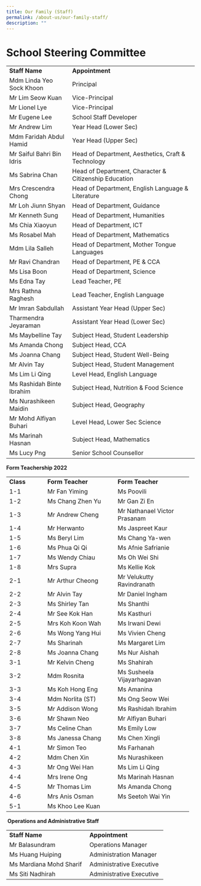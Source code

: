 ```yaml
---
title: Our Family (Staff)
permalink: /about-us/our-family-staff/
description: ""
---
```

# School Steering Committee
<div>
<table>
<tbody>
<tr>
<td><strong>Staff Name</strong></td>
<td><strong>Appointment&nbsp;</strong></td>
</tr>
<tr>
<td>Mdm&nbsp;Linda Yeo Sock Khoon</td>
<td>Principal</td>
</tr>
<tr>
<td>Mr Lim Seow Kuan&nbsp;</td>
<td>Vice-Principal&nbsp;</td>
</tr>
<tr>
<td>Mr Lionel Lye</td>
<td>Vice-Principal</td>
</tr>

<tr>
<td>Mr&nbsp;Eugene Lee</td>
<td>School Staff Developer&nbsp;</td>
</tr>
<tr>
<td>Mr Andrew Lim</td>
<td>Year Head (Lower Sec)</td>
</tr>
<tr>
<td>Mdm Faridah Abdul Hamid</td>
<td>Year Head (Upper Sec)</td>
</tr>
<tr>
<td>Mr Saiful&nbsp;Bahri Bin Idris</td>
<td>Head of Department,&nbsp;Aesthetics,&nbsp;Craft &amp; Technology</td>
</tr>
<tr>
<td>Ms Sabrina Chan</td>
<td>Head of Department, Character & Citizenship Education</td>
</tr>
<tr>
<td>Mrs Crescendra Chong</td>
<td>Head of Department,&nbsp;English Language & Literature</td>
</tr>
<tr>
<td>Mr Loh Jiunn Shyan</td>
<td>Head of Department,&nbsp;Guidance</td>
</tr>
<tr>
<td>Mr Kenneth Sung</td>
<td>Head of Department, Humanities&nbsp;</a>&nbsp;</td>
</tr>
<tr>
<td>Ms Chia Xiaoyun</td>
<td>Head of Department, ICT</td>
</tr>
<tr>
<td>Ms Rosabel Mah</td>
<td>Head of Department, Mathematics</a></td>
</tr>
<tr>
<td>Mdm Lila Salleh</td>
<td>Head of Department, Mother Tongue Languages</a></td>
</tr>
<tr>
<td>Mr Ravi Chandran</td>
<td>Head of Department, PE & CCA</a>&nbsp;</td>
</tr>
<tr>
<td>Ms Lisa Boon</td>
<td>Head of Department,&nbsp;Science</td>
</tr>
<tr>
<td>Ms Edna Tay</td>
<td>Lead Teacher, PE</td>
</tr>
<tr>
<td>Mrs Rathna Raghesh</a></td>
<td>Lead Teacher,&nbsp;English Language</td>
</tr>
<tr>
<td>Mr Imran Sabdullah</td>
<td>Assistant Year Head (Upper Sec)</td>
</tr>
<tr>
<td>Tharmendra Jeyaraman</td>
<td>Assistant Year Head (Lower Sec)</td>
</tr>
<tr>
<td>Ms Maybelline Tay</td>
<td>Subject Head, Student Leadership</td>
</tr>
<tr>
<td>Ms Amanda Chong</td>
<td>Subject Head, CCA</td>
</tr>
<tr>
<td>Ms Joanna Chang</td>
<td>Subject Head, Student Well-Being</td>
</tr>
<tr>
<td>Mr Alvin Tay</td>
<td>Subject Head, Student Management&nbsp;</td>
</tr>
<tr>
<td>Ms Lim Li Qing</td>
<td>Level Head, English Language</td>
</tr>
<tr>
<td>Ms Rashidah Binte Ibrahim</td>
<td>Subject Head,&nbsp;Nutrition &amp; Food Science</td>
</tr>
<tr>
<td>Ms Nurashikeen Maidin</td>
<td>Subject Head, Geography</td>
</tr>
<tr>
<td>Mr Mohd Alfiyan Buhari</td>
<td>Level Head, Lower Sec Science</td>
</tr>
<tr>
<td>Ms Marinah Hasnan&nbsp;</td>
<td>Subject Head, Mathematics</td>
</tr>
<tr>
<td>Ms Lucy Png</td>
<td>Senior School Counsellor</td>
</tr>
</tbody>
</table>
</div>
<p><strong>Form Teachership 2022<br /></strong></p>
<table width="0">
<tbody>
<tr>
<td width="86"><strong>Class</strong></td>
<td width="172"><strong>Form Teacher</strong></td>
<td width="183"><strong>Form Teacher</strong></td>
</tr>
<tr>
<td width="86">1-1</td>
<td width="172">Mr Fan Yiming</td>
<td width="183">Ms Poovili</td>
</tr>
<tr>
<td width="86">1-2</td>
<td width="172">Ms Chang Zhen Yu</td>
<td width="183">Mr Gan Zi En</td>
</tr>
<tr>
<td width="86">1-3</td>
<td width="172">Mr Andrew Cheng</td>
<td width="183">Mr Nathanael Victor Prasanam</td>
</tr>
<tr>
<td width="86">1-4</td>
<td width="172">Mr Herwanto</td>
<td width="183">Ms Jaspreet Kaur</td>
</tr>
<tr>
<td width="86">1-5</td>
<td width="172">Ms Beryl Lim</td>
<td width="183">Ms Chang Ya-wen</td>
</tr>
<tr>
<td width="86">1-6</td>
<td width="172">Ms Phua Qi Qi</td>
<td width="183">Ms Afnie Safrianie</td>
</tr>
<tr>
<td width="86">1-7</td>
<td width="172">Ms Wendy Chiau</td>
<td width="183">Ms Oh Wei Shi<s></s></td>
</tr>
<tr>
<td width="86">1-8</td>
<td width="172">Mrs Supra</td>
<td width="183">Ms Kellie Kok</td>
</tr>
<tr>
<td width="86">2-1</td>
<td width="172">Mr Arthur Cheong</td>
<td width="183">Mr Velukutty Ravindranath</td>
</tr>
<tr>
<td width="86">2-2</td>
<td width="172">Mr Alvin Tay</td>
<td width="183">Mr Daniel Ingham<s></s></td>
</tr>
<tr>
<td width="86">2-3</td>
<td width="172">Ms Shirley Tan<s></s></td>
<td width="183">Ms Shanthi</td>
</tr>
<tr>
<td width="86">2-4</td>
<td width="172">Mr See Kok Han</td>
<td width="183">Ms Kasthuri</td>
</tr>
<tr>
<td width="86">2-5</td>
<td width="172">Mrs Koh Koon Wah</td>
<td width="183">Ms Irwani Dewi<s></s></td>
</tr>
<tr>
<td width="86">2-6</td>
<td width="172">Ms Wong Yang Hui</td>
<td width="183">Ms Vivien Cheng</td>
</tr>
<tr>
<td width="86">2-7</td>
<td width="172">Ms Sharinah</td>
<td width="183">Ms Margaret Lim</td>
</tr>
<tr>
<td width="86">2-8</td>
<td width="172">Ms Joanna Chang</td>
<td width="183">Ms Nur Aishah</td>
</tr>
<tr>
<td width="86">3-1</td>
<td width="172">Mr Kelvin Cheng</td>
<td width="183">Ms Shahirah</td>
</tr>
<tr>
<td width="86">3-2</td>
<td width="172">Mdm Rosnita</td>
<td width="183">Ms Susheela Vijayarhagavan</td>
</tr>
<tr>
<td width="86">3-3</td>
<td width="172">Ms Koh Hong Eng</td>
<td width="183">Ms Amanina<s></s></td>
</tr>
<tr>
<td width="86">3-4</td>
<td width="172">Mdm Norlita (ST)</td>
<td width="183">Ms Ong Seow Wei</td>
</tr>
<tr>
<td width="86">3-5 </td>
<td width="172">Mr Addison Wong</td>
<td width="183">Ms Rashidah Ibrahim</td>
</tr>
<tr>
<td width="86">3-6</td>
<td width="172">Mr Shawn Neo</td>
<td width="183">Mr Alfiyan Buhari</td>
</tr>
<tr>
<td width="86">3-7</td>
<td width="172">Ms Celine Chan</td>
<td width="183">Ms Emily Low</td>
</tr>
<tr>
<td width="86">3-8</td>
<td width="172">Ms Janessa Chang</td>
<td width="183">Ms Chen Xingli</td>
</tr>
<tr>
<td width="86">4-1</td>
<td width="172">Mr Simon Teo</td>
<td width="183">Ms Farhanah</td>
</tr>
<tr>
<td width="86">4-2</td>
<td width="172">Mdm Chen Xin</td>
<td width="183">Ms Nurashikeen</td>
</tr>
<tr>
<td width="86">4-3</td>
<td width="172">Mr Ong Wei Han</td>
<td width="183">Ms Lim Li Qing</td>
</tr>
<tr>
<td width="86">4-4</td>
<td width="172">Mrs Irene Ong</td>
<td width="183">Ms Marinah Hasnan</td>
</tr>
<tr>
<td width="86">4-5</td>
<td width="172">Mr Thomas Lim</td>
<td width="183">Ms Amanda Chong</td>
</tr>
<tr>
<td width="86">4-6</td>
<td width="172">Mrs Anis Osman</td>
<td width="183">Ms Seetoh Wai Yin</td>
</tr>
<tr>
<td width="86">5-1</td>
<td width="172">Ms Khoo Lee Kuan</td>

</tr>
</tbody>
</table>
<p><strong>&nbsp;Operations and Administrative Staff</strong></p>
<div>
<table>
<tbody>
<tr>
<td><strong>Staff Name</strong></td>
<td><strong>Appointment</strong></td>
</tr>
<tr>
<td>Mr Balasundram</td>
<td>Operations Manager&nbsp;</td>
</tr>
<tr>
<td>Ms Huang Huiping</td>
<td>Administration Manager</td>
</tr>
<tr>
<td>Ms Mardiana Mohd Sharif&nbsp;</td>
<td>Administrative Executive&nbsp;</td>
</tr>
<tr>
<td>Ms Siti Nadhirah&nbsp;</td>
<td>Administrative Executive&nbsp;</td>
</tr>
</tbody>
</table>